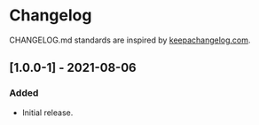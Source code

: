 # Changelog

CHANGELOG.md standards are inspired by [keepachangelog.com](https://keepachangelog.com/en/1.0.0/).

## [1.0.0-1] - 2021-08-06

### Added

- Initial release.
